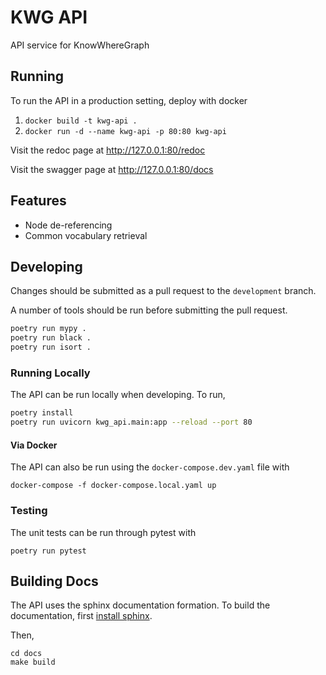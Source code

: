 # KWG API

API service for KnowWhereGraph

## Running

To run the API in a production setting, deploy with docker
1. `docker build -t kwg-api .`
2. `docker run -d --name kwg-api -p 80:80 kwg-api`

Visit the redoc page at http://127.0.0.1:80/redoc

Visit the swagger page at http://127.0.0.1:80/docs

## Features

- Node de-referencing
- Common vocabulary retrieval

## Developing

Changes should be submitted as a pull request to the `development` branch.

A number of tools should be run before submitting the pull request.

```bash
poetry run mypy .
poetry run black .
poetry run isort .
```

### Running Locally

The API can be run locally when developing. To run,

```bash
poetry install
poetry run uvicorn kwg_api.main:app --reload --port 80
```

#### Via Docker

The API can also be run using the `docker-compose.dev.yaml` file with

```commandline
docker-compose -f docker-compose.local.yaml up
```

### Testing

The unit tests can be run through pytest with

```commandline
poetry run pytest
```

## Building Docs

The API uses the sphinx documentation formation. To build the documentation, first [install sphinx](https://www.sphinx-doc.org/en/master/usage/installation.html).

Then,

```commandline
cd docs
make build
```
